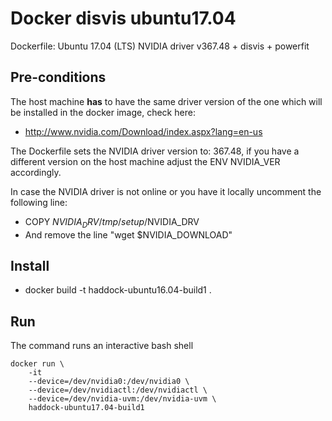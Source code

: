 # Docker disvis ubuntu17.04
Dockerfile: Ubuntu 17.04 (LTS) NVIDIA driver v367.48 + disvis + powerfit

## Pre-conditions

The host machine **has** to have the same driver version of the one which will be
installed in the docker image, check here:

* http://www.nvidia.com/Download/index.aspx?lang=en-us

The Dockerfile sets the NVIDIA driver version to: 367.48, if you have a different
version on the host machine adjust the ENV NVIDIA_VER accordingly.

In case the NVIDIA driver is not online or you have it locally uncomment
the following line:

* COPY $NVIDIA_DRV /tmp/setup/$NVIDIA_DRV
* And remove the line "wget $NVIDIA_DOWNLOAD"

## Install

* docker build -t haddock-ubuntu16.04-build1 .

## Run

The command runs an interactive bash shell

```
docker run \
    -it
    --device=/dev/nvidia0:/dev/nvidia0 \
    --device=/dev/nvidiactl:/dev/nvidiactl \
    --device=/dev/nvidia-uvm:/dev/nvidia-uvm \
    haddock-ubuntu17.04-build1
```




